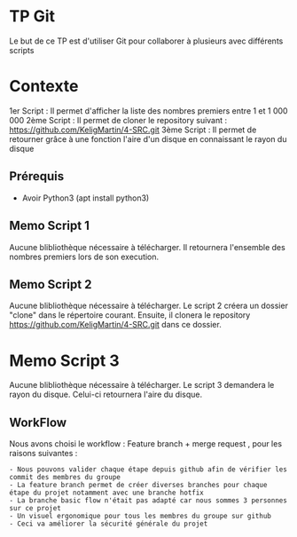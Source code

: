 # TP Git

Le but de ce TP est d'utiliser Git pour collaborer à plusieurs avec différents scripts


# Contexte

1er Script : Il permet d'afficher la liste des nombres premiers entre 1 et 1 000 000 
2ème Script : Il permet de cloner le repository suivant : https://github.com/KeligMartin/4-SRC.git
3ème Script : Il permet de retourner grâce à une fonction l'aire d'un disque en connaissant le rayon du disque 


## Prérequis

- Avoir Python3 (apt install python3)

## Memo Script 1
Aucune blibliothèque nécessaire à télécharger.
Il retournera l'ensemble des nombres premiers lors de son execution.


## Memo Script 2
Aucune blibliothèque nécessaire à télécharger.
Le script 2 créera un dossier "clone" dans le répertoire courant.
Ensuite, il clonera le repository https://github.com/KeligMartin/4-SRC.git dans ce dossier.

# Memo Script 3
Aucune blibliothèque nécessaire à télécharger.
Le script 3 demandera le rayon du disque. Celui-ci retournera l'aire du disque.

## WorkFlow

Nous avons choisi le workflow : Feature branch + merge request , pour les raisons suivantes :

	- Nous pouvons valider chaque étape depuis github afin de vérifier les commit des membres du groupe 
	- La feature branch permet de créer diverses branches pour chaque étape du projet notamment avec une branche hotfix
	- La branche basic flow n'était pas adapté car nous sommes 3 personnes sur ce projet
	- Un visuel ergonomique pour tous les membres du groupe sur github
	- Ceci va améliorer la sécurité générale du projet
